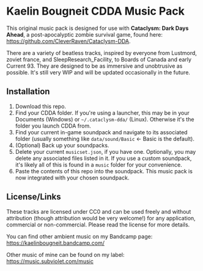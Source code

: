 # Kaelin Bougneit CDDA Music Pack

This original music pack is designed for use with **Cataclysm: Dark Days Ahead**, a post-apocalyptic zombie survival game, found here: https://github.com/CleverRaven/Cataclysm-DDA.

There are a variety of beatless tracks, inspired by everyone from Lustmord, zoviet france, and SleepResearch_Facility, to Boards of Canada and early Current 93. They are designed to be as immersive and unobtrusive as possible. It's still very WIP and will be updated occasionally in the future.

## Installation

1. Download this repo. 
2. Find your CDDA folder. If you're using a launcher, this may be in your Documents (Windows) or `~/.cataclysm-dda/` (Linux). Otherwise it's the folder you launch CDDA from. 
3. Find your current in-game soundpack and navigate to its associated folder (usually something like `data/sound/Basic` <- Basic is the default).
4. (Optional) Back up your soundpacks.
5. Delete your current `musicset.json`, if you have one. Optionally, you may delete any associated files listed in it. If you use a custom soundpack, it's likely all of this is found in a `music` folder for your convenience. 
6. Paste the contents of this repo into the soundpack. This music pack is now integrated with your chosen soundpack.

## License/Links

These tracks are licensed under CC0 and can be used freely and without attribution (though attribution would be very welcome!) for any application, commercial or non-commercial. Please read the license for more details.

You can find other ambient music on my Bandcamp page: https://kaelinbougneit.bandcamp.com/

Other music of mine can be found on my label: https://music.subviolet.com/music
